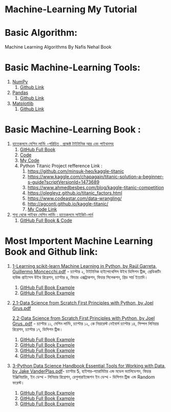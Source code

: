 # Machine-Learning My Tutorial

# Basic Algorithm:

   Machine Learning Algorithms By Nafis Nehal Book

# Basic Machine-Learning Tools:

   1. [NumPy](https://www.w3schools.com/python/numpy/default.asp)
         1. [Github Link](https://github.com/hamidhosen42/NumPy)
   2. [Pandas](https://www.w3schools.com/python/pandas/default.asp)
         1. [Github Link](https://github.com/hamidhosen42/Pandas)
   3. [Matplotlib](https://www.w3schools.com/python/matplotlib_intro.asp)
         1. [Github Link](https://github.com/hamidhosen42/Matplotlib)

# Basic Machine-Learning Book :
   1. [হাতেকলমে মেশিন লার্নিং -পরিচিত , প্রজেক্ট টাইটানিক আর এবং পাইথনসহ](https://rakibul-hassan.gitbook.io/mlbook-titanic/)
         1. [GitHub Full Book](https://github.com/raqueeb/mlbook-titanic)
         2. [Code](https://github.com/raqueeb/mltraining)
         3. [My Code](https://github.com/hamidhosen42/Machine-Learning-Titanic-Project-with-R)
         4. Python Titanic Project refference Link :
            1. https://github.com/minsuk-heo/kaggle-titanic
            2. https://www.kaggle.com/chapagain/titanic-solution-a-beginner-s-guide?scriptVersionId=1473689
            3. https://www.ahmedbesbes.com/blog/kaggle-titanic-competition
            4. https://olegleyz.github.io/titanic_factors.html
            5. https://www.codeastar.com/data-wrangling/
            6. http://agconti.github.io/kaggle-titanic/
            7. [My Code Link](https://github.com/hamidhosen42/Titanic-Machine-Learning-from-Disaster-Project)
   2. [শূন্য থেকে পাইথন মেশিন লার্নিং : হাতেকলমে সাইকিট-লার্ন](https://raqueeb.gitbook.io/scikit-learn/dedication)
         1. [GitHub Full Book & Code](https://github.com/raqueeb/ml-python)
# Most Importent Machine Learning Book and Github link:
   1. [1-Learning scikit-learn Machine Learning in Python, by Raúl Garreta, Guillermo Moncecchi.pdf](https://github.com/hamidhosen42/My-Machine-Learning-Tutorial/files/7068876/1-Learning.scikit-learn.Machine.Learning.in.Python.by.Raul.Garreta.Guillermo.Moncecchi.pdf) - চ্যাপ্টার ২, টাইটানিক হাইপোথেসিস উইথ ডিসিশন ট্রিজ,  প্রেডিকটিং হাউজ প্রাইসেস উইথ রিগ্রেশন, চ্যাপ্টার ৪, ফিচার এক্সট্রাকশন, ফিচার সিলেকশন, গ্রিড সার্চ ইত্যাদি। 
         1. [GitHub Full Book Example](https://github.com/gmonce/scikit-learn-book)
         2. [GitHub Full Book Example](https://github.com/akoichig/Garreta_Learning_scikit-learn_Machine_Learning_in_Python)
         
   2. [2.1-Data Science from Scratch First Principles with Python, by Joel Grus.pdf](https://github.com/hamidhosen42/My-Machine-Learning-Tutorial/files/7068905/2.1-Data.Science.from.Scratch.First.Principles.with.Python.by.Joel.Grus.pdf)
      
      [2.2-Data Science from Scratch First Principles with Python, by Joel Grus..pdf](https://github.com/hamidhosen42/My-Machine-Learning-Tutorial/files/7068911/2.2-Data.Science.from.Scratch.First.Principles.with.Python.by.Joel.Grus.pdf) - চ্যাপ্টার ১১, মেশিন লার্নিং, চ্যাপ্টার ১২, কে নিয়ারেস্ট নেইবার্স চ্যাপ্টার ১৪, সিম্পল লিনিয়ার রিগ্রেশন, চ্যাপ্টার ১৭, ডিসিশন ট্রিজ। 
         1. [GitHub Full Book Example](https://github.com/joelgrus/data-science-from-scratch)
         2. [GitHub Full Book Example](https://github.com/flavono123/data_science_from_scratch)
         3. [GitHub Full Book Example](https://github.com/cbare/data-science-from-scratch)
         4. [GitHub Full Book Example](https://github.com/matiasmm/data-science-sandbox)
         
   3. [3-Python Data Science Handbook Essential Tools for Working with Data, by Jake VanderPlas.pdf](https://github.com/hamidhosen42/My-Machine-Learning-Tutorial/files/7068935/3-Python.Data.Science.Handbook.Essential.Tools.for.Working.with.Data.by.Jake.VanderPlas.pdf)- চ্যাপ্টার 5, হাইপার-প্যারামিটার এন্ড মডেল ভ্যালিডেশন, ফিচার ইঞ্জিনিয়ারিং, ইন ডেপ্থ - লিনিয়ার রিগ্রেশন, রেগুলারাইজেশন ইন ডেপ্থ -  ডিসিশন ট্রিজ এন্ড Random ফরেস্ট। 
         1. [GitHub Full Book Example](https://github.com/jakevdp/PythonDataScienceHandbook)
         2. [GitHub Full Book Example](https://jakevdp.github.io/PythonDataScienceHandbook/)
         3. [GitHub Full Book Example](https://colab.research.google.com/github/jakevdp/PythonDataScienceHandbook/blob/master/notebooks/Index.ipynb#scrollTo=ZvTUFl9P8us-)
